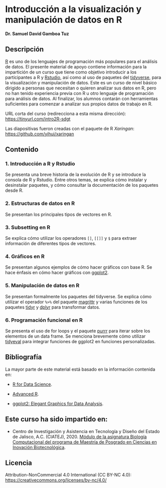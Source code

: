 
# Introducción a la visualización y manipulación de datos en R
**Dr. Samuel David Gamboa Tuz**

## Descripción

[R](https://www.r-project.org/) es uno de los lenguajes de programación más populares para el análisis de datos.
El presente material de apoyo contiene información para la impartición de un curso
que tiene como objetivo introducir a los participantes a R y [Rstudio](https://rstudio.com/), así como al
uso de paquetes del [tidyverse](https://www.tidyverse.org/), para la visualización y manipulación de datos. Este
es un curso de nivel básico dirigido a personas que necesitan o quieren analizar
sus datos en R, pero no han tenido experiencia previa con R u otro lenguaje
de programación para análisis de datos. Al finalizar, los alumnos contarán con
herramientas suficientes para comenzar a analizar sus propios datos de trabajo
en R.

URL corta del curso (redirecciona a esta misma dirección): https://tinyurl.com/intro2R-sdgt

Las diapositivas fueron creadas con el paquete de R *Xaringan*: https://github.com/yihui/xaringan


## Contenido

### 1. Introducción a R y Rstudio
Se presenta una breve historia de la evolución de R y se introduce la consola
de R y Rstudio. Entre otros temas, se explica cómo instalar y desinstalar paquetes,
y cómo consultar la documentación de los paquetes desde R.

### 2. Estructuras de datos en R
Se presentan los principales tipos de vectores en R.

### 3. Subsetting en R
Se explica cómo utilizar los operadores `[]`, `[[]]` y `$` para extraer información
de diferentes tipos de vectores.

### 4. Gráficos en R
Se presentan algunos ejemplos de cómo hacer gráficos con base R. Se hace énfasis
en cómo hacer gráficos con [ggplot2](https://ggplot2.tidyverse.org/).

### 5. Manipulación de datos en R
Se presentan formalmente los paquetes del tidyverse. Se explica cómo utilizar
el operador `%>%` del paquete [magrittr](https://magrittr.tidyverse.org/) y varias funciones de los paquetes
[tidyr](https://tidyr.tidyverse.org/) y [dplyr](https://dplyr.tidyverse.org/) para transformar datos.

### 6. Programación funcional en R
Se presenta el uso de for loops y el paquete [purrr](https://purrr.tidyverse.org/) para iterar sobre los
elementos de un data frame. Se menciona brevemente cómo utilizar [tidyeval](https://tidyeval.tidyverse.org/) para integrar funciones de ggplot2 en funciones personalizadas.

## Bibliografía

La mayor parte de este material está basado en la información contenida en:

+ [R for Data Science](https://r4ds.had.co.nz/).

+ [Advanced R](https://adv-r.hadley.nz/).

+ [ggplot2: Elegant Graphics for Data Analysis](https://ggplot2-book.org/).

## Este curso ha sido impartido en:

+ Centro de Investigación y Asistencia en Tecnología y Diseño del Estado de Jalisco, A.C. (CIATEJ), 2020. [Módulo de la asignatura Biología Computacional del programa de Maestría de Posgrado en Ciencias en Inovación Biotecnológica](https://github.com/sdgamboa/certificates/blob/master/CONSTANCIA_CIATEJ_2020_CURSO_R.pdf).

## Licencia

Attribution-NonCommercial 4.0 International (CC BY-NC 4.0): https://creativecommons.org/licenses/by-nc/4.0/



